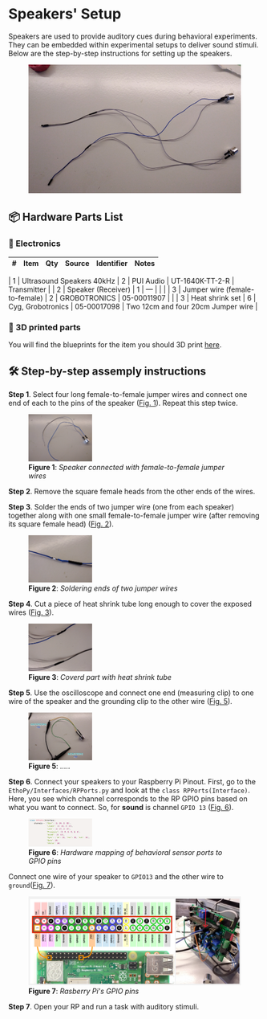 # Speakers' Setup
Speakers are used to provide auditory cues during behavioral experiments. They can be embedded within experimental setups to deliver sound stimuli. Below are the step-by-step instructions for setting up the speakers.

<div align="center">
<figure id="fig1">
  <img src="Speakers_Figures/Fig.png" width="%" />
</figure>
</div>

## 📦 Hardware Parts List

### 🔌 Electronics
| # | Item                                      | Qty  | Source                | Identifier       | Notes                               |
|:-:|:-:                                        |:-:   |:-:                    |:-:               |:-:                                  |
<a id="electro1"></a>
| 1 | Ultrasound Speakers 40kHz                 | 2    | PUI Audio              |    UT-1640K-TT-2-R       | Transmitter | <!--Add Mfr. source & Identifier-->
<a id="electro2"></a>
| 2 | Speaker (Receiver)                        | 1    | —                     |                  |                                     | <!--Add Mfr. source & Identifier-->
<a id="electro3"></a>
| 3 | Jumper wire (female-to-female)            | 2    | GROBOTRONICS            | 05-00011907     |                                     | <!--Add Mfr. source & Identifier-->
<a id="electro4"></a>
| 3 | Heat shrink set                           | 6    | Cyg, Grobotronics            | 05-00017098 | Two 12cm  and four 20cm Jumper wire | <!--Verify Mfr. source & Identifier-->
<a id="electro5"></a>



### 🧩 3D printed parts
You will find the blueprints for the item you should 3D print [here](3d_designs/center_port_with_speakers.stl).

## 🛠️ Step-by-step assemply instructions

**Step 1**. Select four long female-to-female jumper wires and connect one end of each to the pins of the speaker ([Fig. 1](#fig1)). Repeat this step twice.

<figure id="fig1">
  <img src="Speakers_Figures/Fig1.png" width="30%" />
  <figcaption><b>Figure 1</b>: <i>Speaker connected with female-to-female jumper wires</i></figcaption>
</figure>


**Step 2**. Remove the square female heads from the other ends of the wires.

**Step 3**. Solder the ends of two jumper wire (one from each speaker) together along with one small female-to-female jumper wire (after removing its square female head) ([Fig. 2](#fig2)).

<figure id="fig2">
  <img src="Speakers_Figures/Fig2.png" width="30%" />
  <figcaption><b>Figure 2</b>: <i>Soldering ends of two jumper wires</i></figcaption>
</figure>

**Step 4**. Cut a piece of heat shrink tube long enough to cover the exposed wires ([Fig. 3](#fig3)).

<figure id="fig3">
  <img src="Speakers_Figures/Fig3.png" width="30%" />
  <figcaption><b>Figure 3</b>: <i>Coverd part with heat shrink tube</i></figcaption>
</figure>

**Step 5**. Use the oscilloscope and connect one end (measuring clip) to one wire of the speaker and the grounding clip to the other wire ([Fig. 5](#fig5)).

<figure id="fig5">
  <img src="Speakers_Figures/Fig5.png" width="30%" />
  <figcaption><b>Figure 5</b>: <i>.....</i></figcaption>
</figure>

**Step 6**. Connect your speakers to your Raspberry Pi Pinout. First, go to the `EthoPy/Interfaces/RPPorts.py` <!--Double check this path--> and look at the `class RPPorts(Interface)`. Here, you see which channel corresponds to the RP GPIO pins based on what you want to connect. So, for **sound** is channel `GPIO 13` ([Fig. 6](#fig6)).

<figure id="fig6">
  <img src="Speakers_Figures/Fig6.png" width="30%" />
  <figcaption><b>Figure 6</b>: <i>Hardware mapping of behavioral sensor ports to GPIO pins</i></figcaption>
</figure>

Connect one wire of your speaker to `GPIO13` and the other wire to `ground`([Fig. 7](#fig7)).

<figure id="fig7">
  <img src="Speakers_Figures/Fig7.png" width="%" />
  <figcaption><b>Figure 7</b>: <i>Rasberry Pi's GPIO pins</i></figcaption>
</figure>

**Step 7**. Open your RP and run a task with auditory stimuli.

<!--
## Troubleshooting

Maybe add Troubleshooting part in all protocols??

-->